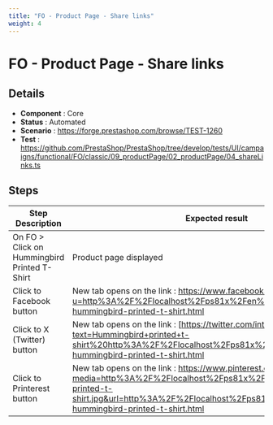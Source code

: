 ```yaml
---
title: "FO - Product Page - Share links"
weight: 4
---
```


# FO - Product Page - Share links
## Details
* **Component** : Core
* **Status** : Automated
* **Scenario** : https://forge.prestashop.com/browse/TEST-1260
* **Test** : https://github.com/PrestaShop/PrestaShop/tree/develop/tests/UI/campaigns/functional/FO/classic/09_productPage/02_productPage/04_shareLinks.ts

## Steps
| Step Description | Expected result |
| ----- | ----- |
| On FO > Click on Hummingbird Printed T-Shirt | Product page displayed |
| Click to Facebook button | New tab opens on the link : https://www.facebook.com/sharer.php?u=http%3A%2F%2Flocalhost%2Fps81x%2Fen%2Fmen%2F1-hummingbird-printed-t-shirt.html |
| Click to X (Twitter) button | New tab opens on the link : [https://twitter.com/intent/tweet?text=Hummingbird+printed+t-shirt%20http%3A%2F%2Flocalhost%2Fps81x%2Fen%2Fmen%2F1-hummingbird-printed-t-shirt.html|https://www.facebook.com/sharer.php?u=http%3A%2F%2Flocalhost%2Fps81x%2Fen%2Fmen%2F1-hummingbird-printed-t-shirt.html] |
| Click to Printerest button | New tab opens on the link : https://www.pinterest.com/pin/create/button/?media=http%3A%2F%2Flocalhost%2Fps81x%2F1%2Fhummingbird-printed-t-shirt.jpg&url=http%3A%2F%2Flocalhost%2Fps81x%2Fen%2Fmen%2F1-hummingbird-printed-t-shirt.html |
